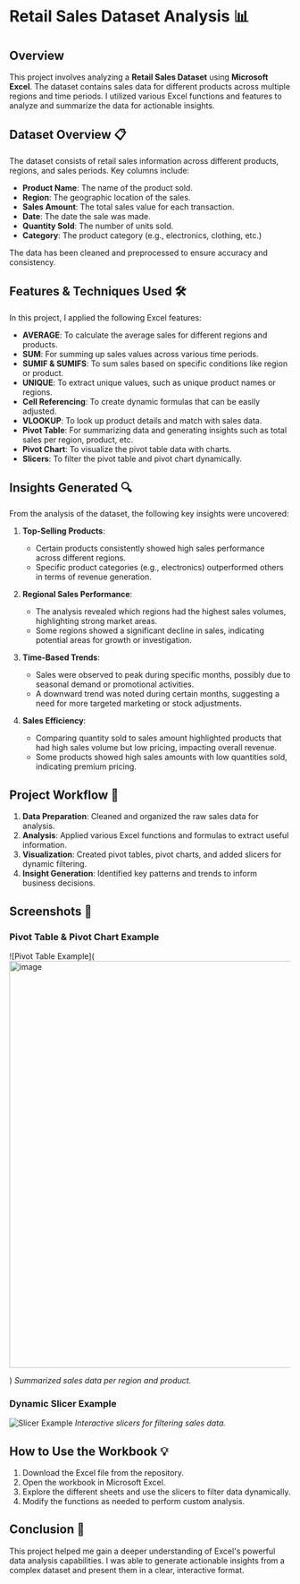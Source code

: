 # Retail Sales Dataset Analysis 📊

## Overview
This project involves analyzing a **Retail Sales Dataset** using **Microsoft Excel**. The dataset contains sales data for different products across multiple regions and time periods. I utilized various Excel functions and features to analyze and summarize the data for actionable insights.

## Dataset Overview 📋
The dataset consists of retail sales information across different products, regions, and sales periods. Key columns include:

- **Product Name**: The name of the product sold.
- **Region**: The geographic location of the sales.
- **Sales Amount**: The total sales value for each transaction.
- **Date**: The date the sale was made.
- **Quantity Sold**: The number of units sold.
- **Category**: The product category (e.g., electronics, clothing, etc.)

The data has been cleaned and preprocessed to ensure accuracy and consistency.

## Features & Techniques Used 🛠️
In this project, I applied the following Excel features:

- **AVERAGE**: To calculate the average sales for different regions and products.
- **SUM**: For summing up sales values across various time periods.
- **SUMIF & SUMIFS**: To sum sales based on specific conditions like region or product.
- **UNIQUE**: To extract unique values, such as unique product names or regions.
- **Cell Referencing**: To create dynamic formulas that can be easily adjusted.
- **VLOOKUP**: To look up product details and match with sales data.
- **Pivot Table**: For summarizing data and generating insights such as total sales per region, product, etc.
- **Pivot Chart**: To visualize the pivot table data with charts.
- **Slicers**: To filter the pivot table and pivot chart dynamically.

## Insights Generated 🔍
From the analysis of the dataset, the following key insights were uncovered:

1. **Top-Selling Products**: 
   - Certain products consistently showed high sales performance across different regions.
   - Specific product categories (e.g., electronics) outperformed others in terms of revenue generation.

2. **Regional Sales Performance**:
   - The analysis revealed which regions had the highest sales volumes, highlighting strong market areas.
   - Some regions showed a significant decline in sales, indicating potential areas for growth or investigation.

3. **Time-Based Trends**:
   - Sales were observed to peak during specific months, possibly due to seasonal demand or promotional activities.
   - A downward trend was noted during certain months, suggesting a need for more targeted marketing or stock adjustments.

4. **Sales Efficiency**:
   - Comparing quantity sold to sales amount highlighted products that had high sales volume but low pricing, impacting overall revenue.
   - Some products showed high sales amounts with low quantities sold, indicating premium pricing.

## Project Workflow 🚀
1. **Data Preparation**: Cleaned and organized the raw sales data for analysis.
2. **Analysis**: Applied various Excel functions and formulas to extract useful information.
3. **Visualization**: Created pivot tables, pivot charts, and added slicers for dynamic filtering.
4. **Insight Generation**: Identified key patterns and trends to inform business decisions.

## Screenshots 📸

### Pivot Table & Pivot Chart Example
![Pivot Table Example](<img width="727" alt="image" src="https://github.com/user-attachments/assets/62f0f2da-e578-4626-be3f-2b9c8fa4f54d" />

)
_Summarized sales data per region and product._

### Dynamic Slicer Example
![Slicer Example](<img width="712" alt="image" src="https://github.com/user-attachments/assets/e50a7da2-b5f8-4d1f-a155-8ddbf42ae5a0" />
)
_Interactive slicers for filtering sales data._

## How to Use the Workbook 💡
1. Download the Excel file from the repository.
2. Open the workbook in Microsoft Excel.
3. Explore the different sheets and use the slicers to filter data dynamically.
4. Modify the functions as needed to perform custom analysis.

## Conclusion 🎯
This project helped me gain a deeper understanding of Excel's powerful data analysis capabilities. I was able to generate actionable insights from a complex dataset and present them in a clear, interactive format.
